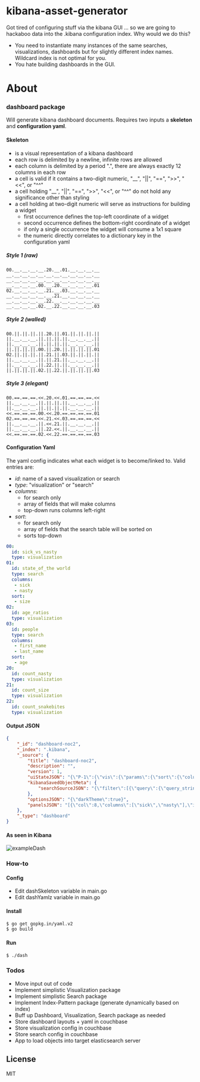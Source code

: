 # kibana-asset-generator

Got tired of configuring stuff via the kibana GUI ...  so we are going to hackaboo data into the .kibana configuration index.  Why would we do this?
  - You need to instantiate many instances of the same searches, visualizations, dashboards but for slightly different index names.  Wildcard index is not optimal for you.
  - You hate building dashboards in the GUI.


# About
### dashboard package
Will generate kibana dashboard documents.  Requires two inputs a **skeleton** and **configuration yaml**.

#### Skeleton
- is a visual representation of a kibana dashboard
- each row is delimited by a newline, infinite rows are allowed
- each column is delimited by a period ".", there are always exactly 12 columns in each row
- a cell is valid if it contains a two-digit numeric, "__", "||", "==", ">>", "<<", or "^^"
- a cell holding "__", "||", "==", ">>", "<<", or "^^" do not hold any significance other than styling
- a cell holding at two-digit numeric will serve as instructions for building a widget
   - first occurrence defines the top-left coordinate of a widget
   - second occurrence defines the bottom-right coordinate of a widget
   - if only a single occurrence the widget will consume a 1x1 square
   - the numeric directly correlates to a dictionary key in the configuration yaml

##### Style 1 (raw)
```
00.__.__.__.__.20.__.01.__.__.__.__
__.__.__.__.__.__.__.__.__.__.__.__
__.__.__.__.__.__.__.__.__.__.__.__
__.__.__.__.00.__.20.__.__.__.__.01
02.__.__.__.__.21.__.03.__.__.__.__
__.__.__.__.__.__.21.__.__.__.__.__
__.__.__.__.__.22.__.__.__.__.__.__
__.__.__.__.02.__.22.__.__.__.__.03
```
##### Style 2 (walled)
```
00.||.||.||.||.20.||.01.||.||.||.||
||.__.__.__.||.||.||.||.__.__.__.||
||.__.__.__.||.||.||.||.__.__.__.||
||.||.||.||.00.||.20.||.||.||.||.01
02.||.||.||.||.21.||.03.||.||.||.||
||.__.__.__.||.||.21.||.__.__.__.||
||.__.__.__.||.22.||.||.__.__.__.||
||.||.||.||.02.||.22.||.||.||.||.03
```
##### Style 3 (elegant)
```
00.==.==.==.<<.20.<<.01.==.==.==.<<
||.__.__.__.||.||.||.||.__.__.__.||
||.__.__.__.||.||.||.||.__.__.__.||
<<.==.==.==.00.<<.20.==.==.==.==.01
02.==.==.==.<<.21.<<.03.==.==.==.<<
||.__.__.__.||.<<.21.||.__.__.__.||
||.__.__.__.||.22.<<.||.__.__.__.||
<<.==.==.==.02.<<.22.==.==.==.==.03
```

#### Configuration Yaml
The yaml config indicates what each widget is to become/linked to.  Valid entries are:
- *id*: name of a saved visualization or search
- *type*: "visualization" or "search"
- *columns*:
     - for search only
     - array of fields that will make columns
     - top-down runs columns left-right
- *sort*:
     - for search only
     - array of fields that the search table will be sorted on
     - sorts top-down

```yaml
00:
  id: sick_vs_nasty
  type: visualization
01:
  id: state_of_the world
  type: search
  columns:
   - sick
   - nasty
  sort:
   - size
02:
  id: age_ratios
  type: visualization
03:
  id: people
  type: search
  columns:
   - first_name
   - last_name
  sort:
   - age
20:
  id: count_nasty
  type: visualization
21:
  id: count_size
  type: visualization
22:
  id: count_snakebites
  type: visualization
```

#### Output JSON
```json
{
	"_id": "dashboard-noc2",
	"_index": ".kibana",
	"_source": {
		"title": "dashboard-noc2",
		"description": "",
		"version": 1,
		"uiStateJSON": "{\"P-1\":{\"vis\":{\"params\":{\"sort\":{\"columnIndex\":null,\"direction\":null}}}}}",
		"kibanaSavedObjectMeta": {
			"searchSourceJSON": "{\"filter\":[{\"query\":{\"query_string\":{\"query\":\"*\",\"analyze_wildcard\":true}}}]}"
		},
		"optionsJSON": "{\"darkTheme\":true}",
		"panelsJSON": "[{\"col\":8,\"columns\":[\"sick\",\"nasty\"],\"id\":\"state_of_the world\",\"panelIndex\":8,\"row\":1,\"size_x\":5,\"size_y\":4,\"sort\":[\"size\"],\"type\":\"search\"},{\"col\":1,\"id\":\"age_ratios\",\"panelIndex\":49,\"row\":5,\"size_x\":5,\"size_y\":4,\"type\":\"visualization\"},{\"col\":6,\"id\":\"count_size\",\"panelIndex\":54,\"row\":5,\"size_x\":2,\"size_y\":2,\"type\":\"visualization\"},{\"col\":8,\"columns\":[\"first_name\",\"last_name\"],\"id\":\"people\",\"panelIndex\":56,\"row\":5,\"size_x\":5,\"size_y\":4,\"sort\":[\"age\"],\"type\":\"search\"},{\"col\":6,\"id\":\"count_snakebites\",\"panelIndex\":78,\"row\":7,\"size_x\":2,\"size_y\":2,\"type\":\"visualization\"},{\"col\":1,\"id\":\"sick_vs_nasty\",\"panelIndex\":1,\"row\":1,\"size_x\":5,\"size_y\":4,\"type\":\"visualization\"},{\"col\":6,\"id\":\"count_nasty\",\"panelIndex\":6,\"row\":1,\"size_x\":2,\"size_y\":4,\"type\":\"visualization\"}]"
	},
	"_type": "dashboard"
}
```

#### As seen in Kibana
![exampleDash](http://i.imgur.com/ql115H7.png)

### How-to
#### Config
- Edit dashSkeleton variable in main.go
- Edit dashYamlz variable in main.go

#### Install
```sh
$ go get gopkg.in/yaml.v2
$ go build
```
#### Run
```sh
$ ./dash
```

### Todos
- Move input out of code
- Implement simplistic Visualization package
- Implement simplistic Search package
- Implement Index-Pattern package (generate dynamically based on index)
- Buff up Dashboard, Visualization, Search package as needed
- Store dashboard layouts + yaml in couchbase
- Store visualization config in couchbase
- Store search config in couchbase
- App to load objects into target elasticsearch server


License
----
MIT
